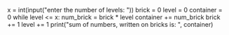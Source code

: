 x = int(input("enter the number of levels: "))
brick = 0
level = 0
container = 0
while level <= x:
    num_brick = brick * level
    container += num_brick
    brick += 1
    level += 1
print("sum of numbers, written on bricks is: ", container)
